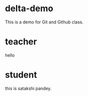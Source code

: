# delta-demo
This is a demo for Git and Github class.

# teacher
hello 

# student
this is satakshi pandey.
